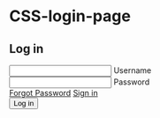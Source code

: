 # CSS-login-page

<!DOCTYPE html>
<html lang="en">
<head>
  <title>Log in | Sign up</title>
    <meta charset="UTF-8">
    <meta http-equiv="X-UA-Compatible" content="IE=edge">
    <meta name="viewport" content="width=device-width, initial-scale=1.0">
    <title>Document</title>
    <link rel="stylesheet" href="style.css">
</head>
<body>
    <div class="box">
        <div class="form">
          <h2> Log in</h2>
          <div class="inputBox">
            <input type="text" required="required">
            <span>Username</span>
            <i></i>
          </div>
          <div class="inputBox">
            <input type="password" required="requird">
            <span>Password</span>
            <i></i>
          </div>
          <div class="links">
            <a href="forgot password.html"> Forgot Password</a>
            <a href="signin.html"> Sign in</a>
          </div>
          <input type="submit" value="Log in">
        </div>
    </div>

</body>
</html
